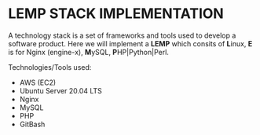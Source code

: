 # LEMP STACK IMPLEMENTATION
A technology stack is a set of frameworks and tools used to develop a software product. Here we will implement a **LEMP** which consits of **L**inux, **E** is for Nginx (engine-x), **M**ySQL, **P**HP|Python|Perl.

Technologies/Tools used:
* AWS (EC2)
* Ubuntu Server 20.04 LTS
* Nginx
* MySQL
* PHP
* GitBash